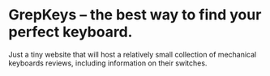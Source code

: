 # GrepKeys – the best way to find your perfect keyboard.

Just a tiny website that will host a relatively small collection of mechanical keyboards reviews, including information on their switches.
